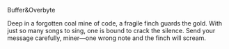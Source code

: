 Buffer&Overbyte

Deep in a forgotten coal mine of code, a fragile finch guards the gold. With just so many songs to sing, one is bound to crack the silence. Send your message carefully, miner—one wrong note and the finch will scream.
